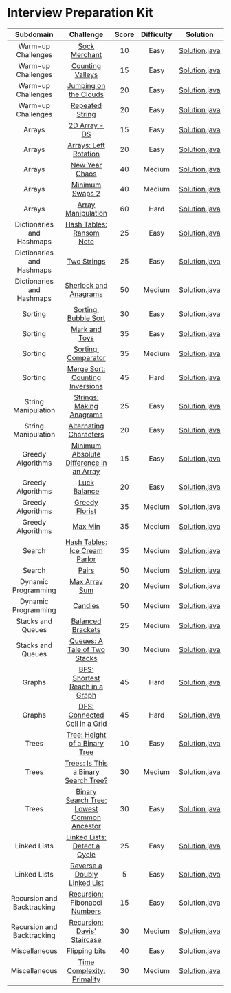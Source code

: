 # Interview Preparation Kit

|         Subdomain          |                                                          Challenge                                                           | Score  | Difficulty |                                               Solution                                               |
|:--------------------------:|:----------------------------------------------------------------------------------------------------------------------------:|:------:|:----------:|:----------------------------------------------------------------------------------------------------:|
|     Warm-up Challenges     | [Sock Merchant](https://www.hackerrank.com/challenges/sock-merchant)                                                         |   10   |    Easy    | [Solution.java](Warm-up%20Challenges/Sock%20Merchant/Solution.java)                                  |
|     Warm-up Challenges     | [Counting Valleys](https://www.hackerrank.com/challenges/counting-valleys)                                                   |   15   |    Easy    | [Solution.java](Warm-up%20Challenges/Counting%20Valleys/Solution.java)                               |
|     Warm-up Challenges     | [Jumping on the Clouds](https://www.hackerrank.com/challenges/jumping-on-the-clouds)                                         |   20   |    Easy    | [Solution.java](Warm-up%20Challenges/Jumping%20on%20the%20Clouds/Solution.java)                      |
|     Warm-up Challenges     | [Repeated String](https://www.hackerrank.com/challenges/repeated-string)                                                     |   20   |    Easy    | [Solution.java](Warm-up%20Challenges/Repeated%20String/Solution.java)                                |
|           Arrays           | [2D Array - DS](https://www.hackerrank.com/challenges/2d-array)                                                              |   15   |    Easy    | [Solution.java](Arrays/2D%20Array%20-%20DS/Solution.java)                                            |
|           Arrays           | [Arrays: Left Rotation](https://www.hackerrank.com/challenges/ctci-array-left-rotation)                                      |   20   |    Easy    | [Solution.java](Arrays/Arrays%20Left%20Rotation/Solution.java)                                       |
|           Arrays           | [New Year Chaos](https://www.hackerrank.com/challenges/new-year-chaos)                                                       |   40   |   Medium   | [Solution.java](Arrays/New%20Year%20Chaos/Solution.java)                                             |
|           Arrays           | [Minimum Swaps 2](https://www.hackerrank.com/challenges/minimum-swaps-2)                                                     |   40   |   Medium   | [Solution.java](Arrays/Minimum%20Swaps%202/Solution.java)                                            |
|           Arrays           | [Array Manipulation](https://www.hackerrank.com/challenges/crush)                                                            |   60   |    Hard    | [Solution.java](Arrays/Array%20Manipulation/Solution.java)                                           |
| Dictionaries and Hashmaps  | [Hash Tables: Ransom Note](https://www.hackerrank.com/challenges/ctci-ransom-note)                                           |   25   |    Easy    | [Solution.java](Dictionaries%20and%20Hashmaps/Hash%20Tables%20Ransom%20Note/Solution.java)           |
| Dictionaries and Hashmaps  | [Two Strings](https://www.hackerrank.com/challenges/two-strings)                                                             |   25   |    Easy    | [Solution.java](Dictionaries%20and%20Hashmaps/Two%20Strings/Solution.java)                           |
| Dictionaries and Hashmaps  | [Sherlock and Anagrams](https://www.hackerrank.com/challenges/sherlock-and-anagrams)                                         |   50   |   Medium   | [Solution.java](Dictionaries%20and%20Hashmaps/Sherlock%20and%20Anagrams/Solution.java)               |
|          Sorting           | [Sorting: Bubble Sort](https://www.hackerrank.com/challenges/ctci-bubble-sort)                                               |   30   |    Easy    | [Solution.java](Sorting/Sorting%20Bubble%20Sort/Solution.java)                                       |
|          Sorting           | [Mark and Toys](https://www.hackerrank.com/challenges/mark-and-toys)                                                         |   35   |    Easy    | [Solution.java](Sorting/Mark%20and%20Toys/Solution.java)                                             |
|          Sorting           | [Sorting: Comparator](https://www.hackerrank.com/challenges/ctci-comparator-sorting)                                         |   35   |   Medium   | [Solution.java](Sorting/Sorting%20Comparator/Solution.java)                                          |
|          Sorting           | [Merge Sort: Counting Inversions](https://www.hackerrank.com/challenges/ctci-merge-sort)                                     |   45   |    Hard    | [Solution.java](Sorting/Merge%20Sort%20Counting%20Inversions/Solution.java)                          |
|    String Manipulation     | [Strings: Making Anagrams](https://www.hackerrank.com/challenges/ctci-making-anagrams)                                       |   25   |    Easy    | [Solution.java](String%20Manipulation/Strings%20Making%20Anagrams/Solution.java)                     |
|    String Manipulation     | [Alternating Characters](https://www.hackerrank.com/challenges/alternating-characters)                                       |   20   |    Easy    | [Solution.java](String%20Manipulation/Alternating%20Characters/Solution.java)                        |
|     Greedy Algorithms      | [Minimum Absolute Difference in an Array](https://www.hackerrank.com/challenges/minimum-absolute-difference-in-an-array)     |   15   |    Easy    | [Solution.java](Greedy%20Algorithms/Minimum%20Absolute%20Difference%20in%20an%20Array/Solution.java) |
|     Greedy Algorithms      | [Luck Balance](https://www.hackerrank.com/challenges/luck-balance)                                                           |   20   |    Easy    | [Solution.java](Greedy%20Algorithms/Luck%20Balance/Solution.java)                                    |
|     Greedy Algorithms      | [Greedy Florist](https://www.hackerrank.com/challenges/greedy-florist)                                                       |   35   |   Medium   | [Solution.java](Greedy%20Algorithms/Greedy%20Florist/Solution.java)                                  |
|     Greedy Algorithms      | [Max Min](https://www.hackerrank.com/challenges/angry-children)                                                              |   35   |   Medium   | [Solution.java](Greedy%20Algorithms/Max%20Min/Solution.java)                                         |
|           Search           | [Hash Tables: Ice Cream Parlor](https://www.hackerrank.com/challenges/ctci-ice-cream-parlor)                                 |   35   |   Medium   | [Solution.java](Search/Hash%20Tables%20Ice%20Cream%20Parlor/Solution.java)                           |
|           Search           | [Pairs](https://www.hackerrank.com/challenges/pairs)                                                                         |   50   |   Medium   | [Solution.java](Search/Pairs/Solution.java)                                                          |
|    Dynamic Programming     | [Max Array Sum](https://www.hackerrank.com/challenges/max-array-sum)                                                         |   20   |   Medium   | [Solution.java](Dynamic%20Programming/Max%20Array%20Sum/Solution.java)                               |
|    Dynamic Programming     | [Candies](https://www.hackerrank.com/challenges/candies)                                                                     |   50   |   Medium   | [Solution.java](Dynamic%20Programming/Candies/Solution.java)                                         |
|     Stacks and Queues      | [Balanced Brackets](https://www.hackerrank.com/challenges/balanced-brackets)                                                 |   25   |   Medium   | [Solution.java](Stacks%20and%20Queues/Balanced%20Brackets/Solution.java)                             |
|     Stacks and Queues      | [Queues: A Tale of Two Stacks](https://www.hackerrank.com/challenges/ctci-queue-using-two-stacks)                            |   30   |   Medium   | [Solution.java](Stacks%20and%20Queues/Queues%20A%20Tale%20of%20Two%20Stacks/Solution.java)           | 
|           Graphs           | [BFS: Shortest Reach in a Graph](https://www.hackerrank.com/challenges/ctci-bfs-shortest-reach)                              |   45   |    Hard    | [Solution.java](Graphs/BFS%20Shortest%20Reach%20in%20a%20Graph/Solution.java)                        |
|           Graphs           | [DFS: Connected Cell in a Grid](https://www.hackerrank.com/challenges/ctci-connected-cell-in-a-grid)                         |   45   |    Hard    | [Solution.java](Graphs/DFS%20Connected%20Cell%20in%20a%20Grid/Solution.java)                         |
|           Trees            | [Tree: Height of a Binary Tree](https://www.hackerrank.com/challenges/tree-height-of-a-binary-tree)                          |   10   |    Easy    | [Solution.java](Trees/Tree%20Height%20of%20a%20Binary%20Tree/Solution.java)                          |
|           Trees            | [Trees: Is This a Binary Search Tree?](https://www.hackerrank.com/challenges/ctci-is-binary-search-tree)                     |   30   |   Medium   | [Solution.java](Trees/Trees%20Is%20This%20a%20Binary%20Search%20Tree/Solution.java)                  |
|           Trees            | [Binary Search Tree: Lowest Common Ancestor](https://www.hackerrank.com/challenges/binary-search-tree-lowest-common-ancestor)|   30   |    Easy    | [Solution.java](Trees/Binary%20Search%20Tree%20Lowest%20Common%20Ancestor/Solution.java)             |
|        Linked Lists        | [Linked Lists: Detect a Cycle](https://www.hackerrank.com/challenges/ctci-linked-list-cycle)                                 |   25   |    Easy    | [Solution.java](Linked%20Lists/Linked%20Lists%20Detect%20a%20Cycle/Solution.java)                    |
|        Linked Lists        | [Reverse a Doubly Linked List](https://www.hackerrank.com/challenges/reverse-a-doubly-linked-list)                           |    5   |    Easy    | [Solution.java](Linked%20Lists/Reverse%20a%20Doubly%20Linked%20List/Solution.java)                   |
| Recursion and Backtracking | [Recursion: Fibonacci Numbers](https://www.hackerrank.com/challenges/ctci-fibonacci-numbers)                                 |   15   |    Easy    | [Solution.java](Recursion%20and%20Backtracking/Recursion%20Fibonacci%20Numbers/Solution.java)        |
| Recursion and Backtracking | [Recursion: Davis' Staircase](https://www.hackerrank.com/challenges/ctci-recursive-staircase)                                |   30   |   Medium   | [Solution.java](Recursion%20and%20Backtracking/Recursion%20Davis'%20Staircase/Solution.java)         |
|       Miscellaneous        | [Flipping bits](https://www.hackerrank.com/challenges/flipping-bits)                                                         |   40   |    Easy    | [Solution.java](Miscellaneous/Flipping%20bits/Solution.java)                                         |
|       Miscellaneous        | [Time Complexity: Primality](https://www.hackerrank.com/challenges/ctci-big-o)                                               |   30   |   Medium   | [Solution.java](Miscellaneous/Time%20Complexity%20Primality/Solution.java)                           |
